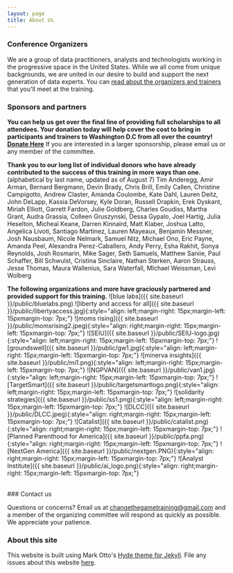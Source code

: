 ```yaml
---
layout: page
title: About Us 
---
```


### Conference Organizers

We are a group of data practitioners, analysts and technologists working in the progressive space in the United States. While we all come from unique backgrounds, we are united in our desire to build and support the next generation of data experts. 
You can [read about the organizers and trainers](http://changethegame.io/trainers/) that you'll meet at the training. 

### Sponsors and partners
**You can help us get over the final line of providing full scholarships to all attendees. Your donation today will help cover the cost to bring in participants and trainers to Washington D.C from all over the country! [Donate Here](https://action.momsrising.org/donate/change_the_game/)** If you are interested in a larger sponsorship, please email us or any member of the committee.

**Thank you to our long list of individual donors who have already contributed to the success of this training in more ways than one.** (alphabetical by last name, updated as of August 7)
Tim Anderegg, Amir Arman, Bernard Bergmann, Devin Brady, Chris Brill, Emily Callen, Christine Campigotto, Andrew Claster, Amanda Coulombe, Kate Dahl, Lauren Deitz, John DeLapp, Kassia DeVorsey, Kyle Doran, Russell Drapkin, Erek Dyskant, Miriah Elliott, Garrett Fardon, Julie Goldberg, Charles Goudiss, Martha Grant, Audra Grassia, Colleen Gruszynski, Dessa Gypalo, Joel Hartig, Julia Heselton, Micheal Keane, Darren Kinnaird, Matt Klaber, Joshua Latto, Angelica Livoti, Santiago Martinez, Lauren Mayeaux, Benjamin Messner, Josh Nausbaum, Nicole Nelmark, Samuel Nitz, Michael Ono, Eric Payne, Amanda Peel, Alexandra Perez-Caballero, Andy Perry, Esha Rakhit, Sonya Reynolds, Josh Rosmarin, Mike Sager, Seth Samuels, Matthew Saniie,  Paul Schaffer, Bill Schwulst, Cristina Sinclaire, Nathan Sterken, Aaron Strauss, Jesse Thomas, Maura Wallenius, Sara Waterfall, MIchael Weissman, Levi Wolberg

**The following organizations and more have graciously partnered and provided support for this training.** 
![blue labs]({{ site.baseurl }}/public/bluelabs.png)<style type="text/css">
.image-left {
  display: block;
  margin-left: auto;
  margin-right: auto;
  float: right;
}
</style>
![liberty and access for all]({{ site.baseurl }}/public/libertyaccess.jpg){:style="align: left;margin-right: 15px;margin-left: 15pxmargin-top: 7px;"}
![moms rising]({{ site.baseurl }}/public/momsrising2.jpeg){:style="align: right;margin-right: 15px;margin-left: 15pxmargin-top: 7px;"}
![SEIU]({{ site.baseurl }}/public/SEIU-logo.jpg){:style="align: left;margin-right: 15px;margin-left: 15pxmargin-top: 7px;"}
![groundswell]({{ site.baseurl }}/public/gw1.jpg){:style="align: left;margin-right: 15px;margin-left: 15pxmargin-top: 7px;"}
![minerva insights]({{ site.baseurl }}/public/mi1.png){:style="align: left;margin-right: 15px;margin-left: 15pxmargin-top: 7px;"}
![NGPVAN]({{ site.baseurl }}/public/van1.jpg){:style="align: left;margin-right: 15px;margin-left: 15pxmargin-top: 7px;"}
![TargetSmart]({{ site.baseurl }}/public/targetsmartlogo.png){:style="align: left;margin-right: 15px;margin-left: 15pxmargin-top: 7px;"}
![solidarity strategies]({{ site.baseurl }}/public/ss1.png){:style="align: left;margin-right: 15px;margin-left: 15pxmargin-top: 7px;"}
![DLCC]({{ site.baseurl }}/public/DLCC.jpeg){:style="align: right;margin-right: 15px;margin-left: 15pxmargin-top: 7px;"}
![Catalist]({{ site.baseurl }}/public/catalist.png){:style="align: right;margin-right: 15px;margin-left: 15pxmargin-top: 7px;"}
![Planned Parenthood for America]({{ site.baseurl }}/public/ppfa.png){:style="align: right;margin-right: 15px;margin-left: 15pxmargin-top: 7px;"}
![NextGen America]({{ site.baseurl }}/public/nextgen.PNG){:style="align: right;margin-right: 15px;margin-left: 15pxmargin-top: 7px;"}
![Analyst Institute]({{ site.baseurl }}/public/ai_logo.png){:style="align: right;margin-right: 15px;margin-left: 15pxmargin-top: 7px;"}

<br>
### Contact us

Questions or concerns? Email us at changethegametraining@gmail.com and a member of the organizing committee will respond as quickly as possible. We appreciate your patience.

### About this site

This website is built using Mark Otto's [Hyde theme for Jekyll](https://github.com/poole/hyde). File any issues about this website [here](https://github.com/anniejw6/datatraining_site).
